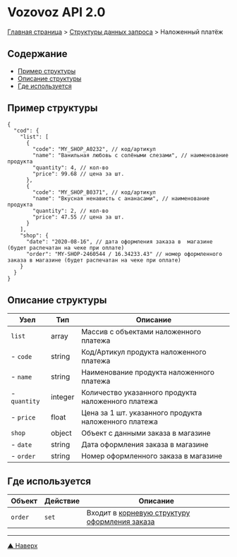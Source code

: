 # <a name="up"/>Vozovoz API 2.0

[Главная страница](/README.md) > [Структуры данных запроса](index.md) > Наложенный платёж

## Содержание

* [Пример структуры](#example)
* [Описание структуры](#description)
* [Где используется](#used)

## <a name="example"/>Пример структуры

```metadata json
{
  "cod": {
    "list": [
      {
        "code": "MY_SHOP_A0232", // код/артикул
        "name": "Ванильная любовь с солёными слезами", // наименование продукта
        "quantity": 4, // кол-во 
        "price": 99.68 // цена за шт.
      },
      {
        "code": "MY_SHOP_B0371", // код/артикул
        "name": "Вкусная ненависть с ананасами", // наименование продукта
        "quantity": 2, // кол-во
        "price": 47.55 // цена за шт.
      }
    ],
    "shop": {
      "date": "2020-08-16", // дата оформления заказа в  магазине (будет распечатан на чеке при оплате)
      "order": "MY-SHOP-2460544 / 16.34233.43" // номер оформленного заказа в магазине (будет распечатан на чеке при оплате)
    }
  }
}
```


## <a name="description"/>Описание структуры

| Узел          | Тип       | Описание |
| ----          | ---       | -------- |
| `list`        | array     | Массив с объектами наложенного платежа |
| - `code`      | string    | Код/Артикул продукта наложенного платежа |
| - `name`      | string    | Наименование продукта наложенного платежа |
| - `quantity`  | integer   | Количество указанного продукта наложенного платежа |
| - `price`     | float     | Цена за 1 шт. указанного продукта наложенного платежа |
| `shop`        | object    | Объект с данными заказа в магазине |
| - `date`      | string    | Дата оформления заказа в магазине |
| - `order`     | string    | Номер оформленного заказа в магазине |


## <a name="used"/>Где используется

| Объект        | Действие      | Описание |
| ------        | --------      | -------- |
| `order`       | `set`         | Входит в [корневую структуру оформления заказа](../object/order.md#set-struct) |

***
[▲ Наверх](#up)